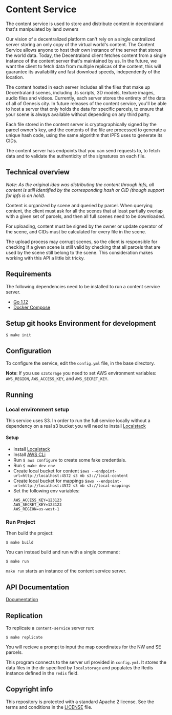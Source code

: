 # Content Service

The content service is used to store and distribute content in decentraland that's manipulated by land owners

Our vision of a decentralized platform can't rely on a single centralized server storing an only copy of the virtual world's content. The Content Service allows anyone to host their own instance of the server that stores the world data. Today, the Decentraland client fetches content from a single instance of the content server that's maintained by us. In the future, we want the client to fetch data from multiple replicas of the content, this will guarantee its availability and fast download speeds, independently of the location.

The content hosted in each server includes all the files that make up Decentraland scenes, including .ts scripts, 3D models, texture images, audio files and videos. Currently, each server stores the entirety of the data of all of Genesis city. In future releases of the content service, you'll be able to host a server that only holds the data for specific parcels, to ensure that your scene is always available without depending on any third party.

Each file stored in the content server is cryptographically signed by the parcel owner's key, and the contents of the file are processed to generate a unique hash code, using the same algorithm that IPFS uses to generate its CIDs.

The content server has endpoints that you can send requests to, to fetch data and to validate the authenticity of the signatures on each file.

## Technical overview

*Note: As the original idea was distributing the content through ipfs, all content is still identified by the corresponding hash or CID (though support for ipfs is on hold).* 

Content is organized by scene and queried by parcel. When querying content, the client must ask for all the scenes that at least partially overlap with a given set of parcels, and then all full scenes need to be downloaded.

For uploading, content must be signed by the owner or update operator of the scene, and CIDs must be calculated for every file in the scene.

The upload process may corrupt scenes, so the client is responsible for checking if a given scene is still valid by checking that all parcels that are used by the scene still belong to the scene. This consideration makes working with this API a little bit tricky.

## Requirements

The following dependencies need to be installed to run a content service server.

- [Go 1.12](https://golang.org/dl/)
- [Docker Compose](https://docs.docker.com/compose/)
## Setup git hooks Environment for development

```
$ make init
```


## Configuration

To configure the service, edit the `config.yml` file, in the base directory.

**Note**: If you use `s3Storage` you need to set AWS environment variables: `AWS_REGION`, `AWS_ACCESS_KEY`, and `AWS_SECRET_KEY`.

## Running

### Local environment setup

This service uses S3. In order to run the full service locally without a dependency on a real s3 bucket you will need to install [Localstack](https://github.com/localstack/localstack)

#### Setup
* Install [Localstack](https://github.com/localstack/localstack)
* Install [AWS CLi](https://docs.aws.amazon.com/cli/latest/userguide/cli-chap-install.html)
* Run `$ aws configure` to create some fake credentials.
* Run `$ make dev-env`
* Create local bucket for content
 `$aws --endpoint-url=http://localhost:4572 s3 mb s3://local-content`
* Create local bucket for mappings
 `$aws --endpoint-url=http://localhost:4572 s3 mb s3://local-mappings`
* Set the following env variables:
    ```
    AWS_ACCESS_KEY=123123
    AWS_SECRET_KEY=123123
    AWS_REGION=us-west-1
    ```

### Run Project

Then build the project:

```
$ make build
```

You can instead build and run with a single command:

```
$ make run
```

`make run` starts an instance of the content service server.



## API Documentation

[Documentation](https://github.com/decentraland/content-service/blob/master/docs/APIDOC.md)

## Replication

To replicate a `content-service` server run:

```
$ make replicate
```

You will recieve a prompt to input the map coordinates for the NW and SE parcels.

This program connects to the server url provided in `config.yml`. It stores the data files in the dir specified by `localstorage` and populates the Redis instance defined in the `redis` field.

## Copyright info
This repository is protected with a standard Apache 2 license. See the terms and conditions in the [LICENSE](https://github.com/decentraland/content-service/blob/master/LICENSE) file.
